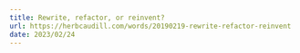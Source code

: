 ```yaml
---
title: Rewrite, refactor, or reinvent?
url: https://herbcaudill.com/words/20190219-rewrite-refactor-reinvent
date: 2023/02/24
---
```

